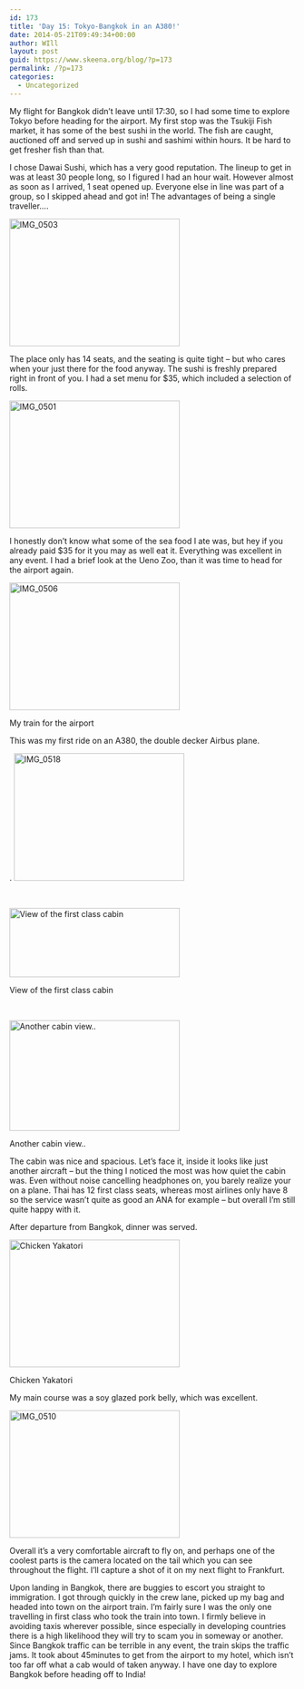 ```yaml
---
id: 173
title: 'Day 15: Tokyo-Bangkok in an A380!'
date: 2014-05-21T09:49:34+00:00
author: WIll
layout: post
guid: https://www.skeena.org/blog/?p=173
permalink: /?p=173
categories:
  - Uncategorized
---
```

My flight for Bangkok didn&#8217;t leave until 17:30, so I had some time to explore Tokyo before heading for the airport. My first stop was the Tsukiji Fish market, it has some of the best sushi in the world. The fish are caught, auctioned off and served up in sushi and sashimi within hours. It be hard to get fresher fish than that.

I chose Dawai Sushi, which has a very good reputation. The lineup to get in was at least 30 people long, so I figured I had an hour wait. However almost as soon as I arrived, 1 seat opened up. Everyone else in line was part of a group, so I skipped ahead and got in! The advantages of being a single traveller&#8230;.

[<img loading="lazy" class="alignnone size-medium wp-image-174" src="https://www.skeena.org/blog/wp-content/uploads/2014/05/IMG_0503-300x225.jpg" alt="IMG_0503" width="300" height="225" srcset="https://www.skeena.org/blog/wp-content/uploads/2014/05/IMG_0503-300x225.jpg 300w, https://www.skeena.org/blog/wp-content/uploads/2014/05/IMG_0503-1024x768.jpg 1024w, https://www.skeena.org/blog/wp-content/uploads/2014/05/IMG_0503-500x375.jpg 500w, https://www.skeena.org/blog/wp-content/uploads/2014/05/IMG_0503.jpg 1632w" sizes="(max-width: 300px) 100vw, 300px" />](https://www.skeena.org/blog/wp-content/uploads/2014/05/IMG_0503.jpg)

The place only has 14 seats, and the seating is quite tight &#8211; but who cares when your just there for the food anyway. The sushi is freshly prepared right in front of you. I had a set menu for $35, which included a selection of rolls.

[<img loading="lazy" class="alignnone size-medium wp-image-175" src="https://www.skeena.org/blog/wp-content/uploads/2014/05/IMG_0501-300x225.jpg" alt="IMG_0501" width="300" height="225" srcset="https://www.skeena.org/blog/wp-content/uploads/2014/05/IMG_0501-300x225.jpg 300w, https://www.skeena.org/blog/wp-content/uploads/2014/05/IMG_0501-1024x768.jpg 1024w, https://www.skeena.org/blog/wp-content/uploads/2014/05/IMG_0501-500x375.jpg 500w" sizes="(max-width: 300px) 100vw, 300px" />](https://www.skeena.org/blog/wp-content/uploads/2014/05/IMG_0501.jpg)

I honestly don&#8217;t know what some of the sea food I ate was, but hey if you already paid $35 for it you may as well eat it. Everything was excellent in any event. I had a brief look at the Ueno Zoo, than it was time to head for the airport again.

<div id="attachment_176" style="width: 310px" class="wp-caption alignnone">
  <a href="https://www.skeena.org/blog/wp-content/uploads/2014/05/IMG_0506.jpg"><img aria-describedby="caption-attachment-176" loading="lazy" class="wp-image-176 size-medium" src="https://www.skeena.org/blog/wp-content/uploads/2014/05/IMG_0506-300x225.jpg" alt="IMG_0506" width="300" height="225" srcset="https://www.skeena.org/blog/wp-content/uploads/2014/05/IMG_0506-300x225.jpg 300w, https://www.skeena.org/blog/wp-content/uploads/2014/05/IMG_0506-1024x768.jpg 1024w, https://www.skeena.org/blog/wp-content/uploads/2014/05/IMG_0506-500x375.jpg 500w, https://www.skeena.org/blog/wp-content/uploads/2014/05/IMG_0506.jpg 1632w" sizes="(max-width: 300px) 100vw, 300px" /></a>
  
  <p id="caption-attachment-176" class="wp-caption-text">
    My train for the airport
  </p>
</div>

This was my first ride on an A380, the double decker Airbus plane.

. [<img loading="lazy" class="alignnone size-medium wp-image-177" src="https://www.skeena.org/blog/wp-content/uploads/2014/05/IMG_0518-300x225.jpg" alt="IMG_0518" width="300" height="225" srcset="https://www.skeena.org/blog/wp-content/uploads/2014/05/IMG_0518-300x225.jpg 300w, https://www.skeena.org/blog/wp-content/uploads/2014/05/IMG_0518-1024x768.jpg 1024w, https://www.skeena.org/blog/wp-content/uploads/2014/05/IMG_0518-500x375.jpg 500w, https://www.skeena.org/blog/wp-content/uploads/2014/05/IMG_0518.jpg 1632w" sizes="(max-width: 300px) 100vw, 300px" />](https://www.skeena.org/blog/wp-content/uploads/2014/05/IMG_0518.jpg)

&nbsp;

<div id="attachment_178" style="width: 310px" class="wp-caption alignnone">
  <a href="https://www.skeena.org/blog/wp-content/uploads/2014/05/IMG_0507.jpg"><img aria-describedby="caption-attachment-178" loading="lazy" class="size-medium wp-image-178" src="https://www.skeena.org/blog/wp-content/uploads/2014/05/IMG_0507-300x122.jpg" alt="View of the first class cabin" width="300" height="122" srcset="https://www.skeena.org/blog/wp-content/uploads/2014/05/IMG_0507-300x122.jpg 300w, https://www.skeena.org/blog/wp-content/uploads/2014/05/IMG_0507-1024x417.jpg 1024w, https://www.skeena.org/blog/wp-content/uploads/2014/05/IMG_0507-500x203.jpg 500w" sizes="(max-width: 300px) 100vw, 300px" /></a>
  
  <p id="caption-attachment-178" class="wp-caption-text">
    View of the first class cabin
  </p>
</div>

&nbsp;

<div id="attachment_179" style="width: 310px" class="wp-caption alignnone">
  <a href="https://www.skeena.org/blog/wp-content/uploads/2014/05/IMG_0508.jpg"><img aria-describedby="caption-attachment-179" loading="lazy" class="size-medium wp-image-179" src="https://www.skeena.org/blog/wp-content/uploads/2014/05/IMG_0508-300x195.jpg" alt="Another cabin view.." width="300" height="195" srcset="https://www.skeena.org/blog/wp-content/uploads/2014/05/IMG_0508-300x195.jpg 300w, https://www.skeena.org/blog/wp-content/uploads/2014/05/IMG_0508-1024x668.jpg 1024w, https://www.skeena.org/blog/wp-content/uploads/2014/05/IMG_0508-500x326.jpg 500w, https://www.skeena.org/blog/wp-content/uploads/2014/05/IMG_0508.jpg 1917w" sizes="(max-width: 300px) 100vw, 300px" /></a>
  
  <p id="caption-attachment-179" class="wp-caption-text">
    Another cabin view..
  </p>
</div>

The cabin was nice and spacious. Let&#8217;s face it, inside it looks like just another aircraft &#8211; but the thing I noticed the most was how quiet the cabin was. Even without noise cancelling headphones on, you barely realize your on a plane. Thai has 12 first class seats, whereas most airlines only have 8 so the service wasn&#8217;t quite as good an ANA for example &#8211; but overall I&#8217;m still quite happy with it.

After departure from Bangkok, dinner was served.

<div id="attachment_180" style="width: 310px" class="wp-caption alignnone">
  <a href="https://www.skeena.org/blog/wp-content/uploads/2014/05/IMG_0509.jpg"><img aria-describedby="caption-attachment-180" loading="lazy" class="size-medium wp-image-180" src="https://www.skeena.org/blog/wp-content/uploads/2014/05/IMG_0509-300x225.jpg" alt="Chicken Yakatori" width="300" height="225" srcset="https://www.skeena.org/blog/wp-content/uploads/2014/05/IMG_0509-300x225.jpg 300w, https://www.skeena.org/blog/wp-content/uploads/2014/05/IMG_0509-1024x768.jpg 1024w, https://www.skeena.org/blog/wp-content/uploads/2014/05/IMG_0509-500x375.jpg 500w" sizes="(max-width: 300px) 100vw, 300px" /></a>
  
  <p id="caption-attachment-180" class="wp-caption-text">
    Chicken Yakatori
  </p>
</div>

My main course was a soy glazed pork belly, which was excellent.

[<img loading="lazy" class="alignnone size-medium wp-image-181" src="https://www.skeena.org/blog/wp-content/uploads/2014/05/IMG_0510-300x225.jpg" alt="IMG_0510" width="300" height="225" srcset="https://www.skeena.org/blog/wp-content/uploads/2014/05/IMG_0510-300x225.jpg 300w, https://www.skeena.org/blog/wp-content/uploads/2014/05/IMG_0510-1024x768.jpg 1024w, https://www.skeena.org/blog/wp-content/uploads/2014/05/IMG_0510-500x375.jpg 500w" sizes="(max-width: 300px) 100vw, 300px" />](https://www.skeena.org/blog/wp-content/uploads/2014/05/IMG_0510.jpg)

Overall it&#8217;s a very comfortable aircraft to fly on, and perhaps one of the coolest parts is the camera located on the tail which you can see throughout the flight. I&#8217;ll capture a shot of it on my next flight to Frankfurt.

Upon landing in Bangkok, there are buggies to escort you straight to immigration. I got through quickly in the crew lane, picked up my bag and headed into town on the airport train. I&#8217;m fairly sure I was the only one travelling in first class who took the train into town. I firmly believe in avoiding taxis wherever possible, since especially in developing countries there is a high likelihood they will try to scam you in someway or another. Since Bangkok traffic can be terrible in any event, the train skips the traffic jams. It took about 45minutes to get from the airport to my hotel, which isn&#8217;t too far off what a cab would of taken anyway. I have one day to explore Bangkok before heading off to India!

&nbsp;